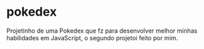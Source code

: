 # pokedex

Projetinho de uma Pokedex que fz para desenvolver melhor minhas
habilidades em JavaScript, o segundo projetoi feito por mim.
